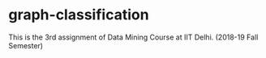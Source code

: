 # graph-classification
This is the 3rd assignment of Data Mining Course at IIT Delhi. (2018-19 Fall Semester)
